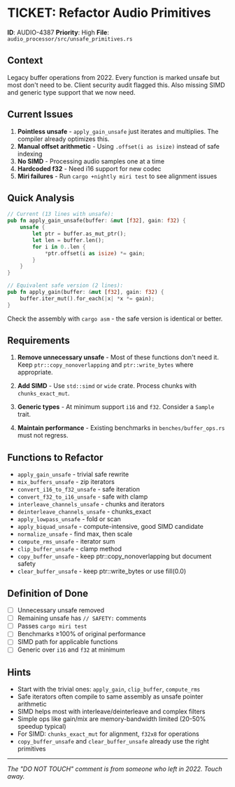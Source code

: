 # TICKET: Refactor Audio Primitives

**ID**: AUDIO-4387
**Priority**: High
**File**: `audio_processor/src/unsafe_primitives.rs`

## Context

Legacy buffer operations from 2022. Every function is marked unsafe but most don't need to be. Client security audit flagged this. Also missing SIMD and generic type support that we now need.

## Current Issues

1. **Pointless unsafe** - `apply_gain_unsafe` just iterates and multiplies. The compiler already optimizes this.
2. **Manual offset arithmetic** - Using `.offset(i as isize)` instead of safe indexing
3. **No SIMD** - Processing audio samples one at a time
4. **Hardcoded f32** - Need i16 support for new codec
5. **Miri failures** - Run `cargo +nightly miri test` to see alignment issues

## Quick Analysis

```rust
// Current (13 lines with unsafe):
pub fn apply_gain_unsafe(buffer: &mut [f32], gain: f32) {
    unsafe {
        let ptr = buffer.as_mut_ptr();
        let len = buffer.len();
        for i in 0..len {
            *ptr.offset(i as isize) *= gain;
        }
    }
}

// Equivalent safe version (2 lines):
pub fn apply_gain(buffer: &mut [f32], gain: f32) {
    buffer.iter_mut().for_each(|x| *x *= gain);
}
```

Check the assembly with `cargo asm` - the safe version is identical or better.

## Requirements

1. **Remove unnecessary unsafe** - Most of these functions don't need it. Keep `ptr::copy_nonoverlapping` and `ptr::write_bytes` where appropriate.

2. **Add SIMD** - Use `std::simd` or `wide` crate. Process chunks with `chunks_exact_mut`.

3. **Generic types** - At minimum support `i16` and `f32`. Consider a `Sample` trait.

4. **Maintain performance** - Existing benchmarks in `benches/buffer_ops.rs` must not regress.

## Functions to Refactor

- `apply_gain_unsafe` - trivial safe rewrite
- `mix_buffers_unsafe` - zip iterators
- `convert_i16_to_f32_unsafe` - safe iteration
- `convert_f32_to_i16_unsafe` - safe with clamp
- `interleave_channels_unsafe` - chunks and iterators
- `deinterleave_channels_unsafe` - chunks_exact
- `apply_lowpass_unsafe` - fold or scan
- `apply_biquad_unsafe` - compute-intensive, good SIMD candidate
- `normalize_unsafe` - find max, then scale
- `compute_rms_unsafe` - iterator sum
- `clip_buffer_unsafe` - clamp method
- `copy_buffer_unsafe` - keep ptr::copy_nonoverlapping but document safety
- `clear_buffer_unsafe` - keep ptr::write_bytes or use fill(0.0)

## Definition of Done

- [ ] Unnecessary unsafe removed
- [ ] Remaining unsafe has `// SAFETY:` comments
- [ ] Passes `cargo miri test`
- [ ] Benchmarks ≥100% of original performance
- [ ] SIMD path for applicable functions
- [ ] Generic over `i16` and `f32` at minimum

## Hints

- Start with the trivial ones: `apply_gain`, `clip_buffer`, `compute_rms`
- Safe iterators often compile to same assembly as unsafe pointer arithmetic
- SIMD helps most with interleave/deinterleave and complex filters
- Simple ops like gain/mix are memory-bandwidth limited (20-50% speedup typical)
- For SIMD: `chunks_exact_mut` for alignment, `f32x8` for operations
- `copy_buffer_unsafe` and `clear_buffer_unsafe` already use the right primitives

---

*The "DO NOT TOUCH" comment is from someone who left in 2022. Touch away.*